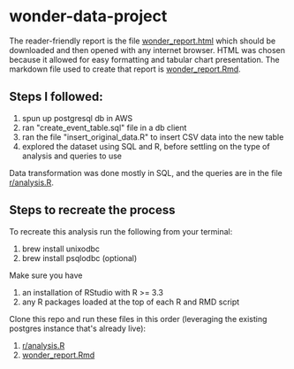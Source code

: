 # wonder-data-project

The reader-friendly report is the file [wonder_report.html](wonder_report.html) which should be downloaded and then opened with any internet browser. HTML was chosen because it allowed for easy formatting and tabular chart presentation. The markdown file used to create that report is [wonder_report.Rmd](wonder_report.Rmd).

## Steps I followed:

1) spun up postgresql db in AWS
2) ran "create_event_table.sql" file in a db client
3) ran the file "insert_original_data.R" to insert CSV data into the new table
4) explored the dataset using SQL and R, before settling on the type of analysis and queries to use

Data transformation was done mostly in SQL, and the queries are in the file [r/analysis.R](r/analysis.R).

## Steps to recreate the process

To recreate this analysis run the following from your terminal:
1) brew install unixodbc
2) brew install psqlodbc (optional)

Make sure you have
1) an installation of RStudio with R >= 3.3
2) any R packages loaded at the top of each R and RMD script

Clone this repo and run these files in this order (leveraging the existing postgres instance that's already live):
1) [r/analysis.R](r/analysis.R)
2) [wonder_report.Rmd](wonder_report.Rmd)